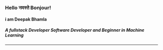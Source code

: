### Hello नमस्ते Bonjour!
#### i am __Deepak Bhamla__
##### A **fullstack Developer Software Developer** and Beginner in **Machine Learning**


---

